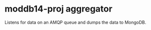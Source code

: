 moddb14-proj aggregator
=======================

Listens for data on an AMQP queue and dumps the data to MongoDB.
